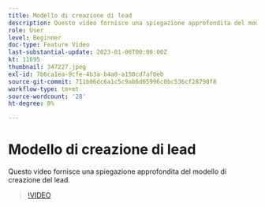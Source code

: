 ```yaml
---
title: Modello di creazione di lead
description: Questo video fornisce una spiegazione approfondita del modello di creazione del lead.
role: User
level: Beginner
doc-type: Feature Video
last-substantial-update: 2023-01-06T00:00:00Z
kt: 11695
thumbnail: 347227.jpeg
exl-id: 7b6ca1ea-9cfe-4b3a-b4a0-a150cd7af0eb
source-git-commit: 711b06dc6a1c5c9ab6d65996c0bc536cf28790f8
workflow-type: tm+mt
source-wordcount: '28'
ht-degree: 0%

---
```


# Modello di creazione di lead

Questo video fornisce una spiegazione approfondita del modello di creazione del lead.

>[!VIDEO](https://video.tv.adobe.com/v/347227/?quality=12&learn=on)
